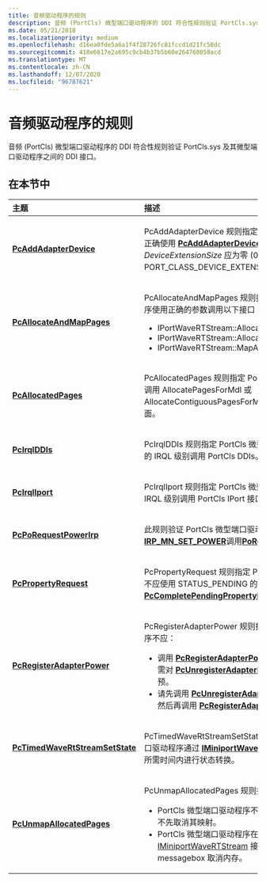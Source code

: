 ```yaml
---
title: 音频驱动程序的规则
description: 音频 (PortCls) 微型端口驱动程序的 DDI 符合性规则验证 PortCls.sys 及其微型端口驱动程序之间的 DDI 接口。
ms.date: 05/21/2018
ms.localizationpriority: medium
ms.openlocfilehash: d16ea0fde5a6a1f4f28726fc81fccd1d21fc58dc
ms.sourcegitcommit: 418e6617e2a695c9cb4b37b5b60e264760858acd
ms.translationtype: MT
ms.contentlocale: zh-CN
ms.lasthandoff: 12/07/2020
ms.locfileid: "96787621"
---
```

# <a name="rules-for-audio-drivers"></a>音频驱动程序的规则


音频 (PortCls) 微型端口驱动程序的 DDI 符合性规则验证 PortCls.sys 及其微型端口驱动程序之间的 DDI 接口。

## <a name="in-this-section"></a>在本节中


<table>
<colgroup>
<col width="50%" />
<col width="50%" />
</colgroup>
<thead>
<tr class="header">
<th align="left">主题</th>
<th align="left">描述</th>
</tr>
</thead>
<tbody>
<tr class="odd">
<td align="left"><p><a href="audio-pcaddadapterdevice.md" data-raw-source="[&lt;strong&gt;PcAddAdapterDevice&lt;/strong&gt;](audio-pcaddadapterdevice.md)"><strong>PcAddAdapterDevice</strong></a></p></td>
<td align="left"><p>PcAddAdapterDevice 规则指定 PortCls 微型端口驱动程序正确使用 <a href="audio-pcaddadapterdevice.md" data-raw-source="[&lt;strong&gt;PcAddAdapterDevice&lt;/strong&gt;](audio-pcaddadapterdevice.md)"><strong>PcAddAdapterDevice</strong></a> 函数，具体而言， <em>DeviceExtensionSize</em> 应为零 (0) 或小于 PORT_CLASS_DEVICE_EXTENSION_SIZE。</p></td>
</tr>
<tr class="even">
<td align="left"><p><a href="audio-pcallocateandmappages.md" data-raw-source="[&lt;strong&gt;PcAllocateAndMapPages&lt;/strong&gt;](audio-pcallocateandmappages.md)"><strong>PcAllocateAndMapPages</strong></a></p></td>
<td align="left"><p>PcAllocateAndMapPages 规则指定 PortCls 微型端口驱动程序使用正确的参数调用以下接口：</p>
<ul>
<li>IPortWaveRTStream::AllocatePagesForMdl</li>
<li>IPortWaveRTStream::AllocateContiguousPagesForMdl</li>
<li>IPortWaveRTStream::MapAllocatedPages</li>
</ul></td>
</tr>
<tr class="odd">
<td align="left"><p><a href="audio-pcallocatedpages.md" data-raw-source="[&lt;strong&gt;PcAllocatedPages&lt;/strong&gt;](audio-pcallocatedpages.md)"><strong>PcAllocatedPages</strong></a></p></td>
<td align="left"><p>PcAllocatedPages 规则指定 PortCls 微型端口驱动程序通过调用 AllocatePagesForMdl 或 AllocateContiguousPagesForMdl 方法释放以前分配的页面。</p></td>
</tr>
<tr class="even">
<td align="left"><p><a href="audio-pcirqlddis.md" data-raw-source="[&lt;strong&gt;PcIrqlDDIs&lt;/strong&gt;](audio-pcirqlddis.md)"><strong>PcIrqlDDIs</strong></a></p></td>
<td align="left"><p>PcIrqlDDIs 规则指定 PortCls 微型端口驱动程序必须在正确的 IRQL 级别调用 PortCls DDIs。</p></td>
</tr>
<tr class="odd">
<td align="left"><p><a href="audio-pcirqliport.md" data-raw-source="[&lt;strong&gt;PcIrqlIport&lt;/strong&gt;](audio-pcirqliport.md)"><strong>PcIrqlIport</strong></a></p></td>
<td align="left"><p>PcIrqlIport 规则指定 PortCls 微型端口驱动程序必须在正确的 IRQL 级别调用 PortCls IPort 接口。</p></td>
</tr>
<tr class="even">
<td align="left"><p><a href="pcporequestpowerirp.md" data-raw-source="[&lt;strong&gt;PcPoRequestPowerIrp&lt;/strong&gt;](pcporequestpowerirp.md)"><strong>PcPoRequestPowerIrp</strong></a></p></td>
<td align="left"><p>此规则验证 PortCls 微型端口驱动程序不应使用<a href="/windows-hardware/drivers/kernel/irp-mn-set-power" data-raw-source="[&lt;strong&gt;IRP_MN_SET_POWER&lt;/strong&gt;](../kernel/irp-mn-set-power.md)"><strong>IRP_MN_SET_POWER</strong></a>调用<a href="/windows-hardware/drivers/ddi/wdm/nf-wdm-porequestpowerirp" data-raw-source="[&lt;strong&gt;PoRequestPowerIrp&lt;/strong&gt;](/windows-hardware/drivers/ddi/wdm/nf-wdm-porequestpowerirp)"><strong>PoRequestPowerIrp</strong></a> 。</p></td>
</tr>
<tr class="odd">
<td align="left"><p><a href="audio-pcpropertyrequest.md" data-raw-source="[&lt;strong&gt;PcPropertyRequest&lt;/strong&gt;](audio-pcpropertyrequest.md)"><strong>PcPropertyRequest</strong></a></p></td>
<td align="left"><p>PcPropertyRequest 规则指定 PortCls 微型端口驱动程序绝不应使用 STATUS_PENDING 的<em>NtStatus</em>值调用<a href="/windows-hardware/drivers/ddi/portcls/nf-portcls-pccompletependingpropertyrequest" data-raw-source="[&lt;strong&gt;PcCompletePendingPropertyRequest&lt;/strong&gt;](/windows-hardware/drivers/ddi/portcls/nf-portcls-pccompletependingpropertyrequest)"><strong>PcCompletePendingPropertyRequest</strong></a> 。</p></td>
</tr>
<tr class="even">
<td align="left"><p><a href="audio-pcregisteradapterpower.md" data-raw-source="[&lt;strong&gt;PcRegisterAdapterPower&lt;/strong&gt;](audio-pcregisteradapterpower.md)"><strong>PcRegisterAdapterPower</strong></a></p></td>
<td align="left"><p>PcRegisterAdapterPower 规则指定 PortCls 微型端口驱动程序不应：</p>
<ul>
<li>调用 <a href="/windows-hardware/drivers/ddi/portcls/nf-portcls-pcregisteradapterpowermanagement" data-raw-source="[&lt;strong&gt;PcRegisterAdapterPowerManagement&lt;/strong&gt;](/windows-hardware/drivers/ddi/portcls/nf-portcls-pcregisteradapterpowermanagement)"><strong>PcRegisterAdapterPowerManagement</strong></a> 两次，无需对 <a href="/windows-hardware/drivers/ddi/portcls/nf-portcls-pcunregisteradapterpowermanagement" data-raw-source="[&lt;strong&gt;PcUnregisterAdapterPowerManagement&lt;/strong&gt;](/windows-hardware/drivers/ddi/portcls/nf-portcls-pcunregisteradapterpowermanagement)"><strong>PcUnregisterAdapterPowerManagement</strong></a>调用干预。</li>
<li>请先调用 <a href="/windows-hardware/drivers/ddi/portcls/nf-portcls-pcunregisteradapterpowermanagement" data-raw-source="[&lt;strong&gt;PcUnregisterAdapterPowerManagement&lt;/strong&gt;](/windows-hardware/drivers/ddi/portcls/nf-portcls-pcunregisteradapterpowermanagement)"><strong>PcUnregisterAdapterPowerManagement</strong></a> ，然后再调用 <a href="/windows-hardware/drivers/ddi/portcls/nf-portcls-pcregisteradapterpowermanagement" data-raw-source="[&lt;strong&gt;PcRegisterAdapterPowerManagement&lt;/strong&gt;](/windows-hardware/drivers/ddi/portcls/nf-portcls-pcregisteradapterpowermanagement)"><strong>PcRegisterAdapterPowerManagement</strong></a> 。</li>
</ul></td>
</tr>
<tr class="odd">
<td align="left"><p><a href="audio-pctimedwavertstreamsetstate.md" data-raw-source="[&lt;strong&gt;PcTimedWaveRtStreamSetState&lt;/strong&gt;](audio-pctimedwavertstreamsetstate.md)"><strong>PcTimedWaveRtStreamSetState</strong></a></p></td>
<td align="left"><p>PcTimedWaveRtStreamSetState 规则指定 ProtCls 微型端口驱动程序通过 <a href="/previous-versions/windows/hardware/drivers/ff536756(v=vs.85)" data-raw-source="[&lt;strong&gt;IMiniportWaveRTStream::SetState&lt;/strong&gt;](/previous-versions/windows/hardware/drivers/ff536756(v=vs.85))"><strong>IMiniportWaveRTStream：： SetState</strong></a> 在所需时间内进行状态转换。</p></td>
</tr>
<tr class="even">
<td align="left"><p><a href="audio-pcunmapallocatedpages.md" data-raw-source="[&lt;strong&gt;PcUnmapAllocatedPages&lt;/strong&gt;](audio-pcunmapallocatedpages.md)"><strong>PcUnmapAllocatedPages</strong></a></p></td>
<td align="left"><p>PcUnmapAllocatedPages 规则指定：</p>
<ul>
<li>PortCls 微型端口驱动程序不会映射当前映射的 MDL，而不先取消其映射。</li>
<li>PortCls 微型端口驱动程序在使用 <a href="/windows-hardware/drivers/ddi/portcls/nn-portcls-iminiportwavertstream" data-raw-source="[IMiniportWaveRTStream](/windows-hardware/drivers/ddi/portcls/nn-portcls-iminiportwavertstream)">IMiniportWaveRTStream</a> 接口释放内存之前 messagebox 取消内存。</li>
</ul></td>
</tr>
</tbody>
</table>

 

